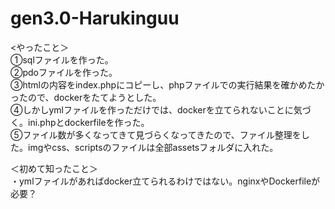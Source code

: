 # gen3.0-Harukinguu

<やったこと＞  
①sqlファイルを作った。  
②pdoファイルを作った。  
③htmlの内容をindex.phpにコピーし、phpファイルでの実行結果を確かめたかったので、dockerをたてようとした。  
④しかしymlファイルを作っただけでは、dockerを立てられないことに気づく。ini.phpとdockerfileを作った。  
⑤ファイル数が多くなってきて見づらくなってきたので、ファイル整理をした。imgやcss、scriptsのファイルは全部assetsフォルダに入れた。  


＜初めて知ったこと＞  
・ymlファイルがあればdocker立てられるわけではない。nginxやDockerfileが必要？
